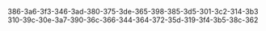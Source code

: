 386-3a6-3f3-346-3ad-380-375-3de-365-398-385-3d5-301-3c2-314-3b3
310-39c-30e-3a7-390-36c-366-344-364-372-35d-319-3f4-3b5-38c-362
